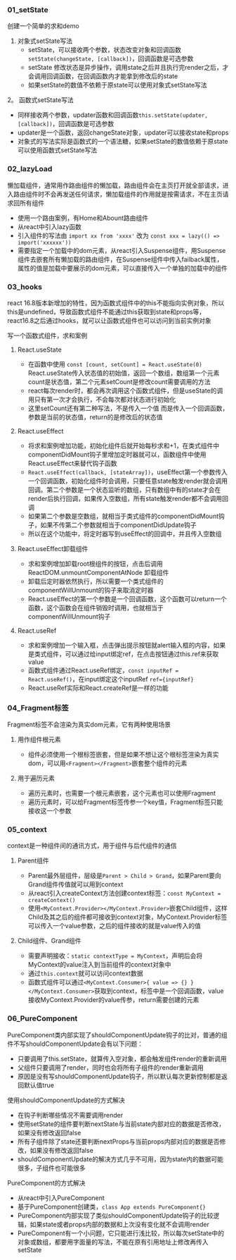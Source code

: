 ### 01_setState

创建一个简单的求和demo

1. 对象式setState写法
   - setState，可以接收两个参数，状态改变对象和回调函数`setState(changeState, [callback])`，回调函数是可选参数
   - setState 修改状态是异步操作，调用state之后并且执行完render之后，才会调用回调函数，在回调函数内才能拿到修改后的state
   - 如果setState的数值不依赖于原state可以使用对象式setState写法

2。 函数式setState写法
   - 同样接收两个参数，updater函数和回调函数`this.setState(updater, [callback])`，回调函数是可选参数
   - updater是一个函数，返回changeState对象，updater可以接收state和props
   - 对象式的写法实际是函数式的一个语法糖，如果setState的数值依赖于原state可以使用函数式setState写法

### 02_lazyLoad

懒加载组件，通常用作路由组件的懒加载，路由组件会在主页打开就全部请求，进入路由组件时不会再发送任何请求，懒加载组件的作用就是按需请求，不在主页请求回所有组件

- 使用一个路由案例，有Home和Abount路由组件
- 从react中引入lazy函数
- 引入组件的写法由 `import xx from 'xxxx'` 改为 `const xxx = lazy(() => import('xxxxxx'))` 
- 需要指定一个加载中的dom元素，从react引入Suspense组件，用Suspense组件去嵌套所有懒加载的路由组件，在Suspense组件中传入failback属性，属性的值是加载中要展示的dom元素，可以直接传入一个单独的加载中的组件

### 03_hooks

react 16.8版本新增加的特性，因为函数式组件中的this不能指向实例对象，所以this是undefined，导致函数式组件不能通过this获取到state和props等，react16.8之后通过hooks，就可以让函数式组件也可以访问到当前实例对象

写一个函数式组件，求和案例

1. React.useState
   - 在函数中使用 `const [count, setCount] = React.useState(0)` React.useState传入状态值的初始值，返回一个数组，数组第一个元素count是状态值，第二个元素setCount是修改count需要调用的方法
   - react每次render时，都会再次调用这个函数式组件，但是useState的调用只有第一次才会执行，不会每次都对状态进行初始化
   - 这里setCount还有第二种写法，不是传入一个值  而是传入一个回调函数，参数是当前的状态值，return的是修改后的状态值

2. React.useEffect
   - 将求和案例增加功能，初始化组件后就开始每秒求和+1，在类式组件中componentDidMount钩子里增加定时器就可以，函数组件中使用React.useEffect来替代钩子函数
   - `React.useEffect(callback, [stateArray])`，useEffect第一个参数传入一个回调函数，初始化组件时会调用，只要任意state触发render就会调用回调。第二个参数是一个状态监听的数组，只有数组中有的state才会在render后执行回调，如果传入空数组，所有state触发render都不会调用回调
   - 如果第二个参数是空数组，就相当于类式组件的componentDidMount钩子，如果不传第二个参数就相当于componentDidUpdate钩子
   - 所以在这个功能中，将定时器写到useEffect的回调中，并且传入空数组

3. React.useEffect卸载组件
   - 求和案例增加卸载root根组件的按钮，点击后调用 ReactDOM.unmountComponentAtNode 卸载组件
   - 卸载后定时器依然执行，所以需要一个类式组件的componentWillUnmount的钩子来取消定时器
   - React.useEffect的第一个参数是一个回调函数，这个函数可以return一个函数，这个函数会在组件销毁时调用，也就相当于componentWillUnmount钩子

4. React.useRef
   - 求和案例增加一个输入框，点击弹出提示按钮就alert输入框的内容，如果是类式组件，可以通过给input绑定ref，在点击按钮通过this.ref来获取value
   - 函数式组件通过React.useRef绑定，`const inputRef = React.useRef()`，在input绑定这个inputRef `ref={inputRef}`
   - React.useRef实际和React.createRef是一样的功能

### 04_Fragment标签

Fragment标签不会渲染为真实dom元素，它有两种使用场景

1. 用作组件根元素
   - 组件必须使用一个根标签嵌套，但是如果不想让这个根标签渲染为真实dom，可以用`<Fragment></Fragment>`嵌套整个组件的元素

2. 用于遍历元素
   - 遍历元素时，也需要一个根元素嵌套，这个元素也可以使用Fragment
   - 遍历元素时，可以给Fragment标签传参一个key值，Fragment标签只能接收这一个参数

### 05_context

context是一种组件间的通讯方式，用于组件与后代组件的通信

1. Parent组件
   - Parent最外层组件，层级是`Parent > Child > Grand`，如果Parent要向Grand组件传值就可以用到context
   - 从react引入createContext方法创建context标签：`const MyContext = createContext()`
   - 使用`<MyContext.Provider></MyContext.Provider>`嵌套Child组件，这样Child及其之后的组件都可接收到context对象，MyContext.Provider标签可以传入一个value参数，之后的组件接收的就是value传入的值

2. Child组件、Grand组件
   - 需要声明接收：`static contextType = MyContext`，声明后会将MyContext的value注入到当前组件的context对象中
   - 通过`this.context`就可以访问context数据
   - 函数式组件可以通过`<MyContext.Consumer>{ value => {} }</MyContext.Consumer>`获取到context，标签中是一个回调函数，value接收MyContext.Provider的value传参，return需要创建的元素

### 06_PureComponent

PureComponent类内部实现了shouldComponentUpdate钩子的比对，普通的组件不写shouldComponentUpdate会有以下问题：
   - 只要调用了this.setState，就算传入空对象，都会触发组件render的重新调用
   - 父组件只要调用了render，同时也会将所有子组件的render重新调用
   - 原因是没有写shouldComponentUpdate钩子，所以默认每次更新控制都是返回默认值true

使用shouldComponentUpdate的方式解决
   - 在钩子判断哪些情况不需要调用render
   - 使用setState的组件要判断nextState与当前state内部对应的数据是否修改，如果没有修改返回false
   - 所有子组件除了state还要判断nextProps与当前props内部对应的数据是否修改，如果没有修改返回false
   - shouldComponentUpdate的解决方式几乎不可用，因为state内的数据可能很多，子组件也可能很多

PureComponent的方式解决
   - 从react中引入PureComponent
   - 基于PureComponent创建类，`class App extends PureComponent{}`
   - PureComponent内部实现了类似shouldComponentUpdate钩子的比较逻辑，如果state或者props内部的数据和上次没有变化就不会调用render
   - PureComponent有一个小问题，它只能进行浅比较，所以每次setState中的对象或数组，都要用字面量的写法，不能在原有引用地址上修改再传入setState






















